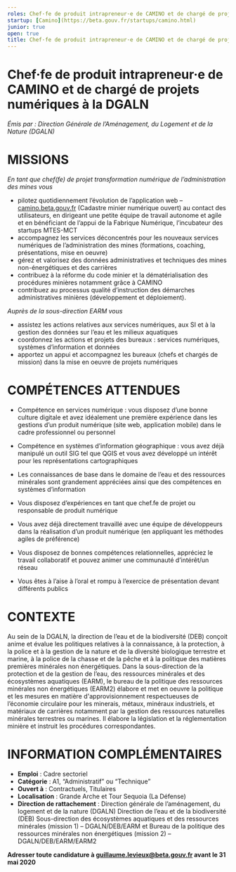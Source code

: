 ```yaml
---
roles: Chef·fe de produit intrapreneur·e de CAMINO et de chargé de projets numériques à la DGALN
startup: [Camino](https://beta.gouv.fr/startups/camino.html) 
junior: true 
open: true 
title: Chef·fe de produit intrapreneur·e de CAMINO et de chargé de projets numériques à la DGALN
---
```


# Chef·fe de produit intrapreneur·e de CAMINO et de chargé de projets numériques à la DGALN


_Émis par : Direction Générale de l’Aménagement, du Logement
et de la Nature (DGALN)_


# MISSIONS 

_En tant que  chef(fe) de projet transformation numérique de l’administration des mines vous_

- pilotez quotidiennement l’évolution de l’application web – [camino.beta.gouv.fr](https://camino.beta.gouv.fr/titres) (Cadastre minier numérique ouvert) au contact des utilisateurs, en dirigeant une petite équipe de travail autonome et agile et en bénéficiant de l’appui de la Fabrique Numérique, l’incubateur des startups MTES-MCT
- accompagnez les services déconcentrés pour les nouveaux services numériques de l’administration des mines (formations, coaching, présentations, mise en oeuvre)
- gérez et valorisez des données administratives et techniques des mines non-énergétiques et des carrières
- contribuez à la réforme du code minier et la dématérialisation des procédures minières notamment grâce à CAMINO
- contribuez au processus qualité d’instruction des démarches administratives minières (développement et déploiement).


_Auprès de la sous-direction EARM vous_

- assistez les actions relatives aux services numériques, aux SI et à la gestion des données sur l’eau et les milieux aquatiques
- coordonnez les actions et projets des bureaux : services numériques, systèmes d’information et données 
- apportez un appui et accompagnez les bureaux (chefs et chargés de mission) dans la mise en oeuvre de projets numériques

# COMPÉTENCES ATTENDUES 

- Compétence en services numérique : vous disposez d’une bonne culture digitale et avez idéalement une première expérience dans les gestions d’un produit numérique (site web, application mobile) dans le cadre professionnel ou personnel  
- Compétence en systèmes d’information géographique : vous avez déjà manipulé un outil SIG tel que QGIS et vous avez développé un intérêt pour les représentations cartographiques
- Les connaissances de base dans le domaine de l’eau et des ressources minérales sont grandement appréciées ainsi que des compétences en systèmes d’information


- Vous disposez d’expériences en tant que chef.fe de projet ou responsable de produit numérique
- Vous avez déjà directement travaillé avec une équipe de développeurs dans la réalisation d’un produit numérique (en appliquant les méthodes agiles de préférence)
- Vous disposez de bonnes compétences relationnelles, appréciez le travail collaboratif et pouvez animer une communauté d’intérêt/un réseau
- Vous êtes à l’aise à l’oral et rompu à l’exercice de présentation devant différents publics


# CONTEXTE  

Au sein de la DGALN, la direction de l’eau et de la biodiversité (DEB) conçoit anime et évalue les politiques relatives à la connaissance, à la protection, à la police et à la gestion de la nature et de la diversité biologique terrestre et marine, à la police de la chasse et de la pêche et à la politique des matières premières minérales non énergétiques. Dans la sous-direction de la protection et de la gestion de l’eau, des ressources minérales et des écosystèmes aquatiques (EARM), le bureau de la politique des ressources minérales non énergétiques (EARM2) élabore et met en oeuvre la politique et les mesures en matière d'approvisionnement respectueuses de l’économie circulaire pour les minerais, métaux, minéraux industriels, et matériaux de carrières notamment par la gestion des ressources naturelles minérales terrestres ou marines. Il élabore la législation et la réglementation minière et instruit les procédures correspondantes.


# INFORMATION COMPLÉMENTAIRES  

- **Emploi** : Cadre sectoriel
- **Catégorie** : A1, “Administratif” ou “Technique”
- **Ouvert à** : Contractuels, Titulaires
- **Localisation** : Grande Arche et Tour Sequoia (La Défense)
- **Direction de rattachement** : Direction générale de l’aménagement, du logement et de la nature (DGALN) Direction de l’eau et de la biodiversité (DEB) Sous-direction des écosystèmes aquatiques et des ressources minérales (mission 1) – DGALN/DEB/EARM et Bureau de la politique des ressources minérales non énergétiques (mission 2) – DGALN/DEB/EARM/EARM2

**Adresser toute candidature à guillaume.levieux@beta.gouv.fr avant le 31 mai 2020**





